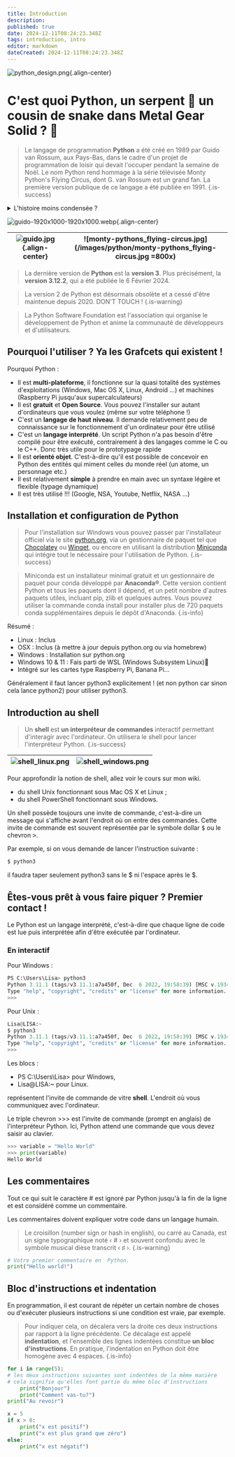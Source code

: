 ```yaml
---
title: Introduction
description: 
published: true
date: 2024-12-11T08:24:23.348Z
tags: introduction, intro
editor: markdown
dateCreated: 2024-12-11T08:24:23.348Z
---
```


![python_design.png](/images/python/python_design.png){.align-center}

# C'est quoi Python, un serpent 🐍 un cousin de snake dans Metal Gear Solid ? 🤔

> Le langage de programmation **Python** a été créé en 1989 par Guido van Rossum, aux Pays-Bas, dans le cadre d'un projet de programmation de loisir qui devait l'occuper pendant la semaine de Noël. Le nom Python rend hommage à la série télévisée Monty Python's Flying Circus, dont G. van Rossum est un grand fan. La première version publique de ce langage a été publiée en 1991.
{.is-success}

<details> 
  <summary>L'histoire moins condensée ?</summary>
   À l'époque, Guido travaille en tant que développeur dans un laboratoire de recherche du gouvernement à Amsterdam. Il passe ses journées à faire des mathématiques, des calculs sur des trucs complexes et à notamment faire des recherches sur les computer sciences.

Dans ce laboratoire, son premier travail est d'assister une équipe dans la création d'un nouveau langage de programmation qui s'appelle ABC, aujourd'hui disparu.
  
Insatisfait d'ABC (qui est une sorte de mélange entre un script shell et le langage C, pas interprété et très verbeux) pour sa complexité et son manque d'efficacité, Guido décide de créer son propre langage. S'inspirant de C, Perl, et ABC, il ambitionne de développer un outil pour améliorer sa productivité et celle de son équipe. En trois mois, il jette les bases de ce qui deviendra Python, un langage qui transcendera largement ses objectifs initiaux. 🚀
</details>


![guido-1920x1000-1920x1000.webp](/images/python/guido-1920x1000-1920x1000.webp){.align-center}

<center>

|![guido.jpg](/images/python/guido.jpg){.align-center}|![monty-pythons_flying-circus.jpg](/images/python/monty-pythons_flying-circus.jpg =800x)|
|:-------------:|:----:|

</center>




> La dernière version de **Python** est la **version 3**. Plus précisément, la **version 3.12.2**, qui a été publiée le 6 Février 2024. 

> La version 2 de Python est désormais obsolète et a cessé d'être maintenue depuis 2020. DON'T TOUCH !
{.is-warning}

> La Python Software Foundation est l'association qui organise le développement de Python et anime la communauté de développeurs et d'utilisateurs.

## Pourquoi l'utiliser ? Ya les Grafcets qui existent !

Pourquoi Python :
- Il est **multi-plateforme**, il fonctionne sur la quasi totalité des systèmes d'exploitations (Windows, Mac OS X, Linux, Android ...) et machines (Raspberry Pi jusqu'aux supercalculateurs)
- Il est **gratuit** et **Open Source**. Vous pouvez l'installer sur autant d'ordinateurs que vous voulez (même sur votre téléphone !)
- C'est un **langage de haut niveau**. Il demande relativement peu de connaissance sur le fonctionnement d'un ordinateur pour être utilisé
- C'est un **langage interprété**. Un script Python n'a pas besoin d'être compilé pour être exécuté, contrairement à des langages comme le C ou le C++. Donc très utile pour le prototypage rapide
- Il est **orienté objet**. C'est-à-dire qu'il est possible de concevoir en Python des entités qui miment celles du monde réel (un atome, un personnage etc.)
- Il est relativement **simple** à prendre en main avec un syntaxe légère et flexible (typage dynamique)
- Il est très utilisé !!! (Google, NSA, Youtube, Netflix, NASA ...)

## Installation et configuration de Python

> Pour l'installation sur Windows vous pouvez passer par l'installateur officiel via le site [python.org](https://python.org), via un gestionnaire de paquet tel que [Chocolatey](https://chocolatey.org) ou [Winget](https://github.com/microsoft/winget-cli), ou encore en utilisant la distribution [Miniconda](https://docs.conda.io/en/latest/miniconda.html) qui intégre tout le nécessaire pour l'utilisation de Python.
{.is-success}


> Miniconda est un installateur minimal gratuit et un gestionnaire de paquet pour conda développé par **Anaconda®**. Cette version contient Python et tous les paquets dont il dépend, et un petit nombre d'autres paquets utiles, incluant pip, zlib et quelques autres. Vous pouvez utiliser la commande conda install pour installer plus de 720 paquets conda supplémentaires depuis le dépôt d'Anaconda.
{.is-info}


Résumé : 
- Linux : Inclus
- OSX : Inclus (à mettre à jour depuis python.org ou via homebrew)
- Windows : Installation sur python.org
- Windows 10 & 11 : Fais parti de WSL (Windows Subsystem Linux)🎉 
- Intégré sur les cartes type Raspberry Pi, Banana Pi…

Généralement il faut lancer python3 explicitement ! (et non python car sinon cela lance python2) pour utiliser python3.

## Introduction au shell

> Un **shell** est **un interpréteur de commandes** interactif permettant d'interagir avec l'ordinateur. On utilisera le shell pour lancer l'interpréteur Python. {.is-success}

|![shell_linux.png](/images/python/shell_linux.png)|![shell_windows.png](/images/python/shell_windows.png)|
|:-------------:|:----:|

Pour approfondir la notion de shell, allez voir le cours sur mon wiki.
- du shell Unix fonctionnant sous Mac OS X et Linux ;
- du shell PowerShell fonctionnant sous Windows.

Un shell possède toujours une invite de commande, c'est-à-dire un message qui s'affiche avant l'endroit où on entre des commandes. Cette invite de commande est souvent représentée par le symbole dollar <kbd>$</kbd> ou le chevron <kbd>></kbd>.

Par exemple, si on vous demande de lancer l'instruction suivante :
```python
$ python3
```

il faudra taper seulement python3 sans le $ ni l'espace après le $.

## Êtes-vous prêt à vous faire piquer ? Premier contact !

Le Python est un langage interprété, c'est-à-dire que chaque ligne de code est lue puis interprétée afin d'être exécutée par l'ordinateur. 

### En interactif

Pour Windows :
```python
PS C:\Users\Lisa> python3
Python 3.11.1 (tags/v3.11.1:a7a450f, Dec  6 2022, 19:58:39) [MSC v.1934 64 bit (AMD64)] on win32
Type "help", "copyright", "credits" or "license" for more information.
>>>
```

Pour Unix : 
```python
Lisa@LISA:~
$ python3
Python 3.11.1 (tags/v3.11.1:a7a450f, Dec  6 2022, 19:58:39) [MSC v.1934 64 bit (AMD64)] on win32
Type "help", "copyright", "credits" or "license" for more information.
>>>
```

Les blocs : 
- PS C:\Users\Lisa> pour Windows,
- Lisa@LISA:~ pour Linux.

représentent l'invite de commande de vitre **shell**. L'endroit où vous communiquez avec l'ordinateur.

Le triple chevron >>> est l'invite de commande (prompt en anglais) de l'interpréteur Python. Ici, Python attend une commande que vous devez saisir au clavier.

```python
>>> variable = "Hello World"
>>> print(variable)
Hello World
```

## Les commentaires

Tout ce qui suit le caractère # est ignoré par Python jusqu'à la fin de la ligne et est considéré comme un commentaire.

Les commentaires doivent expliquer votre code dans un langage humain. 


> Le croisillon (number sign or hash in english), ou carré au Canada, est un signe typographique noté ‹ # › et souvent confondu avec le symbole musical dièse transcrit ‹ ♯ ›.
{.is-warning}


```python
# Votre premier commentaire en  Python.
print("Hello world!")
```

## Bloc d'instructions et indentation

En programmation, il est courant de répéter un certain nombre de choses ou d'exécuter plusieurs instructions si une condition est vraie, par exemple. 

> Pour indiquer cela, on décalera vers la droite ces deux instructions par rapport à la ligne précédente. 
> Ce décalage est appelé **indentation**, et l'ensemble des lignes indentées constitue **un bloc d'instructions**. En pratique, l'indentation en Python doit être homogène avec 4 espaces.
{.is-info}


```python
for i in range(5):
# les deux instructions suivantes sont indentées de la même manière
# cela signifie qu'elles font partie du même bloc d'instructions
    print("Bonjour")
    print("Comment vas-tu?")
print("Au revoir")
```


```python
x = 5
if x > 0:
    print("x est positif")
    print("x est plus grand que zéro")
else:
    print("x est négatif")
```